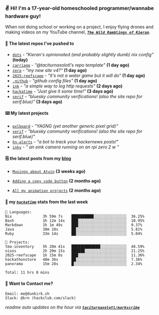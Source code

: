 ### ✌️ Hi! I'm a 17-year-old homeschooled programmer/wannabe hardware guy!

When not doing school or working on a project, I enjoy flying drones and making videos on my YouTube channel, [**_`The Wild Ramblings of Kieran`_**](https://youtube.com/@kieran.rambles).

#### 👷 The latest repos I've pushed to

- [`dots`](https://github.com/taciturnaxolotl/dots) - _"Kieran's opinionated (and probably slightly dumb) nix config"_ **(today)**
- [`carriage`](https://github.com/taciturnaxolotl/carriage) - _"@taciturnaxolotl's repo template"_ **(1 day ago)**
- [`zera`](https://github.com/taciturnaxolotl/zera) - _"my new site v4?"_ **(1 day ago)**
- [`2025-reefscape`](https://github.com/df1317/2025-reefscape) - _"it's not a water game but it will do"_ **(1 day ago)**
- [`.github`](https://github.com/taciturnaxolotl/.github) - _"github config files"_ **(1 day ago)**
- [`ink`](https://github.com/taciturnaxolotl/ink) - _"a simple way to log http requests"_ **(2 days ago)**
- [`hackatime`](https://github.com/hackclub/hackatime) - _"Just give it some time!"_ **(3 days ago)**
- [`serif`](https://github.com/taciturnaxolotl/serif) - _"bluesky community verifications! (also the site repo for serif.blue)"_ **(3 days ago)**

#### ⌨️ My latest projects

- [`pxlboard`](https://github.com/taciturnaxolotl/pxlboard) - _"YAGNG (yet another generic pixel grid)"_
- [`serif`](https://github.com/taciturnaxolotl/serif) - _"bluesky community verifications! (also the site repo for serif.blue)"_
- [`hn-alerts`](https://github.com/taciturnaxolotl/hn-alerts) - _"a bot to track your hackernews posts!"_
- [`inky`](https://github.com/taciturnaxolotl/inky) - _" an eink camera running on an rpi zero 2 w "_

#### 🗒️ the latest posts from my [blog](https://dunkirk.sh)

- [`Musings about Atuin`](https://dunkirk.sh/blog/atuin/) **(3 weeks ago)**

- [`Adding a copy code button`](https://dunkirk.sh/blog/adding-a-copy-button/) **(2 months ago)**

- [`All my animation projects`](https://dunkirk.sh/blog/my-animations/) **(2 months ago)**



#### 📡 my [_`hackatime`_](https://waka.hackclub.com) stats from the last week

```text
💾 Languages:
Nix              3h 59m 7s    ██████████░░░░░░░░░░░░░░░  36.25%
Bash             1h 12m 14s   ███░░░░░░░░░░░░░░░░░░░░░░  10.95%
Markdown         1h 1m 49s    ███░░░░░░░░░░░░░░░░░░░░░░  9.37%
Java             38m 18s      ██░░░░░░░░░░░░░░░░░░░░░░░  5.81%
Ruby             33m 14s      ██░░░░░░░░░░░░░░░░░░░░░░░  5.04%

💼 Projects:
tma-inventory    5h 20m 41s   █████████████░░░░░░░░░░░░  48.59%
nixos            2h 20m 15s   ██████░░░░░░░░░░░░░░░░░░░  21.25%
2025-reefscape   1h 15m 0s    ███░░░░░░░░░░░░░░░░░░░░░░  11.36%
hackathonstore   48m 36s      ██░░░░░░░░░░░░░░░░░░░░░░░  7.36%
panorama         15m 28s      █░░░░░░░░░░░░░░░░░░░░░░░░  2.34%

Total: 11 hrs 0 mins
```

#### 📮 Want to Contact me?

```text
Email: me@dunkirk.sh
Slack: @krn (hackclub.com/slack)
```

_readme auto updates on the hour via [**`taciturnaxolotl/markscribe`**](https://github.com/taciturnaxolotl/markscribe)_
